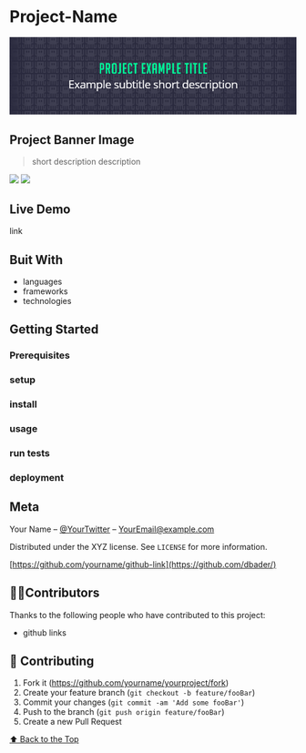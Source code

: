 # Project-Name
![Project-Name](./example-banner.png)
## Project Banner Image
> short description description

<p align="row">
<img src= "https://media.giphy.com/media/HYOlBKJBqgAfe/giphy.gif" width="400" >
<img src= "https://media.giphy.com/media/HYOlBKJBqgAfe/giphy.gif" width="400" >
</p>

## Live Demo
link

## Buit With
* languages
* frameworks
* technologies

## Getting Started

### Prerequisites

### setup

### install

### usage

### run tests

### deployment

## Meta

Your Name – [@YourTwitter](https://twitter.com/dbader_org) – YourEmail@example.com

Distributed under the XYZ license. See ``LICENSE`` for more information.

[https://github.com/yourname/github-link](https://github.com/dbader/)

## 👨‍🚀Contributors

Thanks to the following people who have contributed to this project:

* github links

## 🚀 Contributing
1. Fork it (<https://github.com/yourname/yourproject/fork>)
2. Create your feature branch (`git checkout -b feature/fooBar`)
3. Commit your changes (`git commit -am 'Add some fooBar'`)
4. Push to the branch (`git push origin feature/fooBar`)
5. Create a new Pull Request

[⬆ Back to the Top](#Project-Name)<br>
